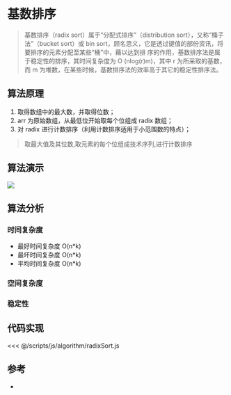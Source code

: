 # 基数排序

> 基数排序（radix sort）属于“分配式排序”（distribution sort），又称“桶子法”（bucket sort）或 bin sort，顾名思义，它是透过键值的部份资讯，将要排序的元素分配至某些“桶”中，藉以达到排
> 序的作用，基数排序法是属于稳定性的排序，其时间复杂度为 O (nlog(r)m)，其中 r 为所采取的基数，而 m 为堆数，在某些时候，基数排序法的效率高于其它的稳定性排序法。

## 算法原理

1. 取得数组中的最大数，并取得位数；
2. arr 为原始数组，从最低位开始取每个位组成 radix 数组；
3. 对 radix 进行计数排序（利用计数排序适用于小范围数的特点）；

> 取最大值及其位数,取元素的每个位组成技术序列,进行计数排序

## 算法演示

![](https://forum.mianbaoban.cn/data/attachment/forum/201803/20/140204ezq2fmi0pm2o9bb9.gif)

## 算法分析

### 时间复杂度

- 最好时间复杂度 O(n\*k)
- 最坏时间复杂度 O(n\*k)
- 平均时间复杂度 O(n\*k)

### 空间复杂度

### 稳定性

>

## 代码实现

<code-group>
<code-block title="JavaScript">
<<< @/scripts/js/algorithm/radixSort.js
</code-block>
</code-group>

## 参考

- [](https://baike.baidu.com/item/%E5%9F%BA%E6%95%B0%E6%8E%92%E5%BA%8F)
